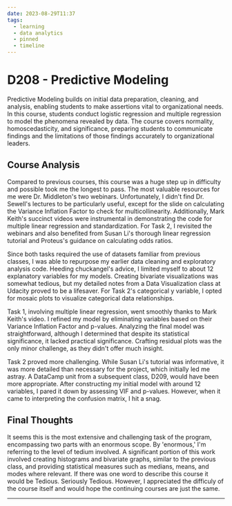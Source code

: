 ```yaml
---
date: 2023-08-29T11:37
tags:
  - learning
  - data analytics
  - pinned
  - timeline
---
```


# D208 - Predictive Modeling

Predictive Modeling builds on initial data preparation, cleaning, and analysis, enabling students to make assertions vital to organizational needs. In this course, students conduct logistic regression and multiple regression to model the phenomena revealed by data. 
The course covers normality, homoscedasticity, and significance, preparing students to communicate findings and the limitations of those findings accurately to organizational leaders.

## Course Analysis
Compared to previous courses, this course was a huge step up in difficulty and possible took me the longest to pass. The most valuable resources for me were Dr. Middleton's two webinars. Unfortunately, I didn't find Dr. Sewell's lectures to be particularly useful, except for the slide on calculating the Variance Inflation Factor to check for multicollinearity. Additionally, Mark Keith's succinct videos were instrumental in demonstrating the code for multiple linear regression and standardization. For Task 2, I revisited the webinars and also benefited from Susan Li's thorough linear regression tutorial and Proteus's guidance on calculating odds ratios.

Since both tasks required the use of datasets familiar from previous classes, I was able to repurpose my earlier data cleaning and exploratory analysis code. Heeding chuckangel's advice, I limited myself to about 12 explanatory variables for my models. Creating bivariate visualizations was somewhat tedious, but my detailed notes from a Data Visualization class at Udacity proved to be a lifesaver. For Task 2's categorical y variable, I opted for mosaic plots to visualize categorical data relationships.

Task 1, involving multiple linear regression, went smoothly thanks to Mark Keith's video. I refined my model by eliminating variables based on their Variance Inflation Factor and p-values. Analyzing the final model was straightforward, although I determined that despite its statistical significance, it lacked practical significance. Crafting residual plots was the only minor challenge, as they didn't offer much insight.

Task 2 proved more challenging. While Susan Li's tutorial was informative, it was more detailed than necessary for the project, which initially led me astray. A DataCamp unit from a subsequent class, D209, would have been more appropriate. After constructing my initial model with around 12 variables, I pared it down by assessing VIF and p-values. However, when it came to interpreting the confusion matrix, I hit a snag.


## Final Thoughts
It seems this is the most extensive and challenging task of the program, encompassing two parts with an enormous scope. By 'enormous,' I'm referring to the level of tedium involved. A significant portion of this work involved creating histograms and bivariate graphs, similar to the previous class, and providing statistical measures such as medians, means, and modes where relevant. If there was one word to describe this course it would be Tedious. Seriously Tedious. However, I appreciated the difficuly of the course itself and would hope the continuing courses are just the same.


<hr />
